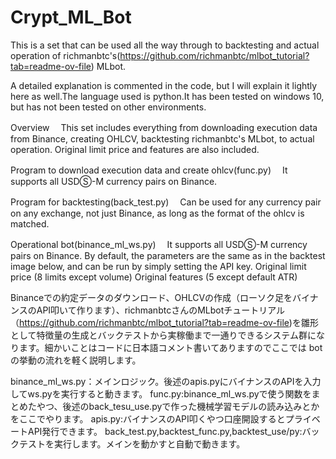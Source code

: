 # Crypt_ML_Bot

This is a set that can be used all the way through to backtesting and actual operation of richmanbtc's(https://github.com/richmanbtc/mlbot_tutorial?tab=readme-ov-file) MLbot.

 
 A detailed explanation is commented in the code, but I will explain it lightly here as well.The language used is python.It has been tested on windows 10, but has not been tested on other environments.

Overview
　This set includes everything from downloading execution data from Binance, creating OHLCV, backtesting richmanbtc's MLbot, to actual operation. Original limit price and features are also included.

Program to download execution data and create ohlcv(func.py)
　It supports all USDⓈ-M currency pairs on Binance.

Program for backtesting(back_test.py)
　Can be used for any currency pair on any exchange, not just Binance, as long as the format of the ohlcv is matched.

Operational bot(binance_ml_ws.py)
　It supports all USDⓈ-M currency pairs on Binance. By default, the parameters are the same as in the backtest image below, and can be run by simply setting the API key.
Original limit price (8 limits except volume)
Original features (5 except default ATR)


Binanceでの約定データのダウンロード、OHLCVの作成（ローソク足をバイナンスのAPI叩いて作ります）、richmanbtcさんのMLbotチュートリアル（https://github.com/richmanbtc/mlbot_tutorial?tab=readme-ov-file)を雛形として特徴量の生成とバックテストから実稼働まで一通りできるシステム群になります。細かいことはコードに日本語コメント書いてありますのでここでは botの挙動の流れを軽く説明します。


binance_ml_ws.py：メインロジック。後述のapis.pyにバイナンスのAPIを入力してws.pyを実行すると動きます。
func.py:binance_ml_ws.pyで使う関数をまとめたやつ、後述のback_tesu_use.pyで作った機械学習モデルの読み込みとかをここでやります。
apis.py:バイナンスのAPI叩くやつ口座開設するとプライベートAPI発行できます。
back_test.py,backtest_func.py,backtest_use/py:バックテストを実行します。メインを動かすと自動で動きます。
